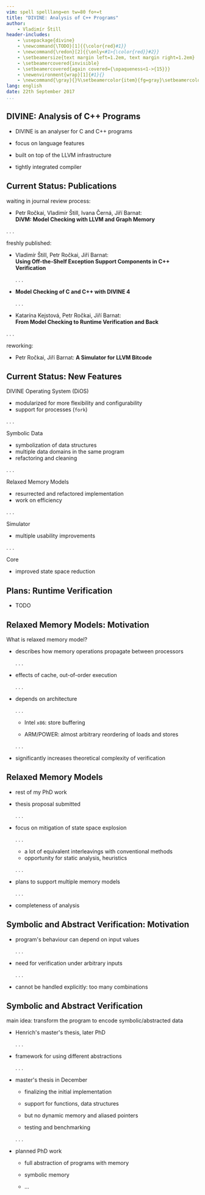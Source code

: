 ```yaml
---
vim: spell spelllang=en tw=80 fo+=t
title: "DIVINE: Analysis of C++ Programs"
author:
    - Vladimír Štill
header-includes:
    - \usepackage{divine}
    - \newcommand{\TODO}[1]{{\color{red}#1}}
    - \newcommand{\redon}[2]{{\only<#1>{\color{red}}#2}}
    - \setbeamersize{text margin left=1.2em, text margin right=1.2em}
    - \setbeamercovered{invisible}
    - \setbeamercovered{again covered={\opaqueness<1->{15}}}
    - \newenvironment{wrap}[1]{#1}{}
    - \newcommand{\gray}{}%\setbeamercolor{item}{fg=gray}\setbeamercolor{normal text}{fg=gray}}
lang: english
date: 22th September 2017
...
```


## DIVINE: Analysis of C++ Programs

*   DIVINE is an analyser for C and C++ programs

*   focus on language features

*   built on top of the LLVM infrastructure

*   tightly integrated compiler

## Current Status: Publications

waiting in journal review process:

*   Petr Ročkai, Vladimír Štill, Ivana Černá, Jiří Barnat:\
    **DiVM: Model Checking with LLVM and Graph Memory**

. . .

freshly published:

*   Vladimír Štill, Petr Ročkai, Jiří Barnat:\
    **Using Off-the-Shelf Exception Support Components in C++ Verification**

    . . .

*   **Model Checking of C and C++ with DIVINE 4**

    . . .

*   Katarína Kejstová, Petr Ročkai, Jiří Barnat:\
    **From Model Checking to Runtime Verification and Back**

. . .

reworking:

*   Petr Ročkai, Jiří Barnat: **A Simulator for LLVM Bitcode**

## Current Status: New Features

DIVINE Operating System (DiOS)

*   modularized for more flexibility and configurability
*   support for processes (`fork`)

. . .

Symbolic Data

*   symbolization of data structures
*   multiple data domains in the same program
*   refactoring and cleaning

. . .

Relaxed Memory Models

*   resurrected and refactored implementation
*   work on efficiency

. . .

Simulator

*   multiple usability improvements

. . .

Core

*   improved state space reduction

## Plans: Runtime Verification

-   TODO

## Relaxed Memory Models: Motivation

What is relaxed memory model?

*   describes how memory operations propagate between processors

    . . .

*   effects of cache, out-of-order execution

    . . .

*   depends on architecture

    . . .

    *   Intel `x86`: store buffering

    *   ARM/POWER: almost arbitrary reordering of loads and stores

    . . .

*   significantly increases theoretical complexity of verification

## Relaxed Memory Models

*   rest of my PhD work

*   thesis proposal submitted

    . . .

*   focus on mitigation of state space explosion

    . . .

    *   a lot of equivalent interleavings with conventional methods
    *   opportunity for static analysis, heuristics

    . . .

*   plans to support multiple memory models

    . . .

*   completeness of analysis

## Symbolic and Abstract Verification: Motivation

*   program's behaviour can depend on input values

    . . .

*   need for verification under arbitrary inputs

    . . .

*   cannot be handled explicitly: too many combinations

## Symbolic and Abstract Verification

main idea: transform the program to encode symbolic/abstracted data

*   Henrich's master's thesis, later PhD

    . . .

*   framework for using different abstractions

    . . .

*   master's thesis in December

    *   finalizing the initial implementation

    *   support for functions, data structures

    *   but no dynamic memory and aliased pointers

    *   testing and benchmarking

    . . .

*   planned PhD work

    *   full abstraction of programs with memory

    *   symbolic memory

    *   …

